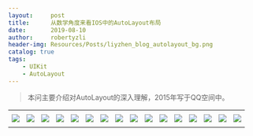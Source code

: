 ```yaml
---
layout:     post
title:      从数学角度来看IOS中的AutoLayout布局
date:       2019-08-10
author:     robertyzli
header-img: Resources/Posts/liyzhen_blog_autolayout_bg.png
catalog: true
tags:
    - UIKit
    - AutoLayout
---
```


<style>
  table {
      width: 100%; /*表格宽度*/
      border-collapse: collapse; /*使用单一线条的边框*/
      empty-cells: show; /*单元格无内容依旧绘制边框*/
  }
	
  table th,td {
    height: 35px; /*统一每一行的默认高度*/
  }
	
  table th {
      font-weight: bold; /*加粗*/
      text-align: center !important; /*内容居中，加上 !important 避免被 Markdown 样式覆盖*/
      white-space: nowrap; /*表头内容强制在一行显示*/
      font-size:16px;font-family:"Times New Roman", Times, serif !important;
      background: #ECF2F9; /*背景色*/
      color:#0F7290;
  }
  
   table td {
      text-align: center !important; /*内容居中，加上 !important 避免被 Markdown 样式覆盖*/
      font-size:14px;font-family:"Times New Roman", Times, serif !important;
  }
	
  /* 隔行变色 */
  table tbody tr:nth-child(2n) {
      background: #F4F7FB; 
  }
  /* 悬浮变色 */
  /*table tr:hover {
      background: #B2B2B2; 
  }*/
	
  /* 首列不换行 */
  table td:nth-child(1) {
      white-space: nowrap; 
  }
  /* 指定列宽度 */
  /*table th:nth-of-type(2) {
    	width: 200px;
     white-space: nowrap;
  }*/
  </style>  

>  本问主要介绍对AutoLayout的深入理解，2015年写于QQ空间中。 

<table>
    <tbody>
        <tr>
            <td><img src="/Resources/Posts/uotlayout/1.png"/></td>
            <td><img src="/Resources/Posts/uotlayout/2.png"/></td>
            <td><img src="/Resources/Posts/uotlayout/3.png"/></td>
            <td><img src="/Resources/Posts/uotlayout/4.png"/></td>
            <td><img src="/Resources/Posts/uotlayout/5.png"/></td>
            <td><img src="/Resources/Posts/uotlayout/6.png"/></td>
            <td><img src="/Resources/Posts/uotlayout/7.png"/></td>
            <td><img src="/Resources/Posts/uotlayout/8.png"/></td>
            <td><img src="/Resources/Posts/uotlayout/9.png"/></td>
            <td><img src="/Resources/Posts/uotlayout/10.png"/></td>
            <td><img src="/Resources/Posts/uotlayout/11.png"/></td>
            <td><img src="/Resources/Posts/uotlayout/12.png"/></td>
            <td><img src="/Resources/Posts/uotlayout/13.png"/></td>
            <td><img src="/Resources/Posts/uotlayout/14.png"/></td>
            <td><img src="/Resources/Posts/uotlayout/15.png"/></td>
            <td><img src="/Resources/Posts/uotlayout/16.png"/></td>
        </tr>
    </tbody>
</table>

